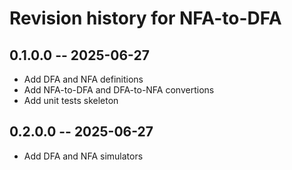 # Revision history for NFA-to-DFA

## 0.1.0.0 -- 2025-06-27

* Add DFA and NFA definitions
* Add NFA-to-DFA and DFA-to-NFA convertions
* Add unit tests skeleton

## 0.2.0.0 -- 2025-06-27

* Add DFA and NFA simulators
